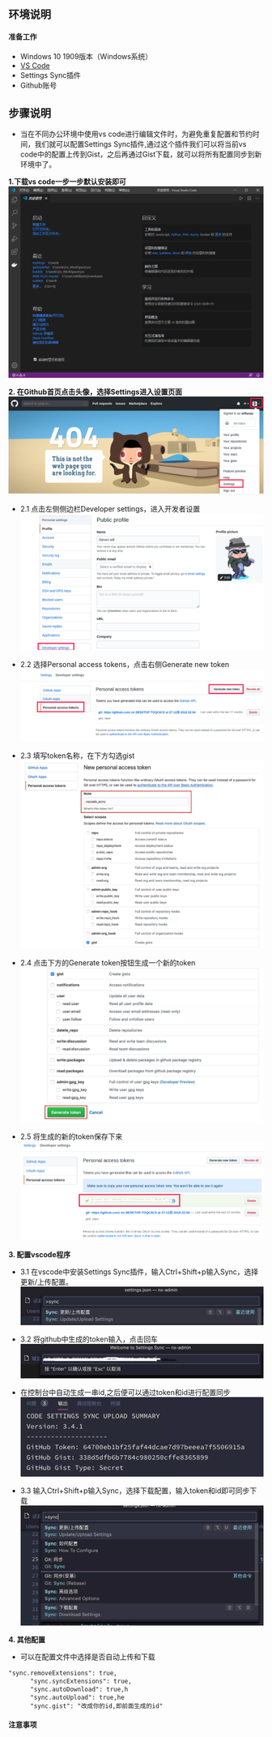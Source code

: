 ## **环境说明**
#### 准备工作
* Windows 10 1909版本（Windows系统）
* [VS Code](https://code.visualstudio.com/)
* Settings Sync插件
* Github账号

## **步骤说明**
* 当在不同办公环境中使用vs code进行编辑文件时，为避免重复配置和节约时间，我们就可以配置Settings Sync插件,通过这个插件我们可以将当前vs code中的配置上传到Gist，之后再通过Gist下载，就可以将所有配置同步到新环境中了。

**1.下载vs code一步一步默认安装即可**
![安装完成打开预览图](../../img/w_img/vs1.png)

**2. 在Github首页点击头像，选择Settings进入设置页面**
![设置](../../img/w_img/vs2.png)

* 2.1 点击左侧侧边栏Developer settings，进入开发者设置
![设置](../../img/w_img/vs3.png)

* 2.2 选择Personal access tokens，点击右侧Generate new token
![设置](../../img/w_img/vs4.png)

* 2.3 填写token名称，在下方勾选gist
![设置](../../img/w_img/vs5.png)

* 2.4 点击下方的Generate token按钮生成一个新的token
![设置](../../img/w_img/vs6.png)

* 2.5 将生成的新的token保存下来
![设置](../../img/w_img/vs7.png)

**3. 配置vscode程序**
* 3.1 在vscode中安装Settings Sync插件，输入Ctrl+Shift+p输入Sync，选择更新/上传配置。
![设置](../../img/w_img/vs8.png)

* 3.2 将github中生成的token输入，点击回车
![设置](../../img/w_img/vs9.png)

* 在控制台中自动生成一串id,之后便可以通过token和id进行配置同步
![设置](../../img/w_img/vs10.png)

* 3.3 输入Ctrl+Shift+p输入Sync，选择下载配置，输入token和id即可同步下载
![设置](../../img/w_img/vs11.png)

**4. 其他配置**
* 可以在配置文件中选择是否自动上传和下载
```
"sync.removeExtensions": true,
      "sync.syncExtensions": true,
      "sync.autoDownload": true,h
      "sync.autoUpload": true,he
      "sync.gist": "改成你的id,即前面生成的id"
```
#### 注意事项